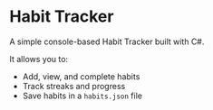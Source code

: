# Habit Tracker
A simple console-based Habit Tracker built with C#.

It allows you to:
- Add, view, and complete habits
- Track streaks and progress
- Save habits in a `habits.json` file
